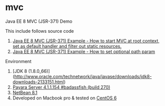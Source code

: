 # mvc
Java EE 8 MVC (JSR-371) Demo


This include follows source code

1. [Java EE 8 MVC (JSR-371) Example - How to start MVC at root context, set as default handler and filter out static resources.](http://www.victz.com/post/fe864e1044654ad4aceb6e938898e419) 
2. [Java EE 8 MVC (JSR-371) Example - How to set optional path param](http://www.victz.com/post/1e31aff777fc439b9ee2a83bf9c6865d)


Environment

1. [JDK 8 (1.8.0_66)] (http://www.oracle.com/technetwork/java/javase/downloads/jdk8-downloads-2133151.html)
2. [Payara Server 4.1.1.154 #badassfish (build 270)](http://www.payara.fish/downloads)
3. [NetBean 8.1](http://netbeans.org/downloads/) 
4. Developed on Macbook pro & tested on [CentOS 6](http://www.centos.org)